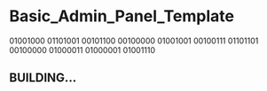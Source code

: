 # Basic_Admin_Panel_Template


01001000 01101001 00101100 00100000 01001001 00100111 01101101 00100000 01000011 01000001 01001110


## BUILDING...
